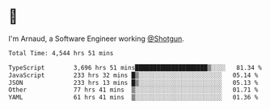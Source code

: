 # 👋

I'm Arnaud, a Software Engineer working [@Shotgun](https://shotgun.live).

<!--START_SECTION:waka-->

```txt
Total Time: 4,544 hrs 51 mins

TypeScript        3,696 hrs 51 mins████████████████████▒░░░░   81.34 %
JavaScript        233 hrs 32 mins █▒░░░░░░░░░░░░░░░░░░░░░░░   05.14 %
JSON              233 hrs 13 mins █▒░░░░░░░░░░░░░░░░░░░░░░░   05.13 %
Other             77 hrs 41 mins  ▒░░░░░░░░░░░░░░░░░░░░░░░░   01.71 %
YAML              61 hrs 41 mins  ▒░░░░░░░░░░░░░░░░░░░░░░░░   01.36 %
```

<!--END_SECTION:waka-->
